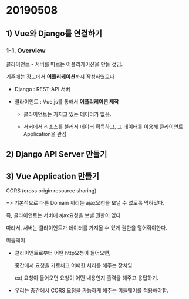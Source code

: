 # 20190508 

## 1) Vue와 Django를 연결하기

### 1-1. Overview

클라이언트 - 서버를 따르는 어플리케이션을 만들 것임.

기존에는 쟝고에서 **어플리케이션**까지 작성하였으나

* Django : REST-API 서버

* 클라이언트 : Vue.js를 통해서 **어플리케이션 제작**

  * 클라이언트는 가지고 있는 데이터가 없음.

  * 서버에서 리소스를 불러서 데이터 획득하고, 그 데이터를 이용해 클라이언트 Application을 완성



## 2) Django API Server 만들기





## 3) Vue Application 만들기

CORS (cross origin resource sharing)

=> 기본적으로 다른 Domain 끼리는 ajax요청을 보낼 수 없도록 막혀있다.



즉, 클라이언트는 서버에 ajax요청을 보낼 권한이 없다.

따라서, 서버는 클라이언트가 데이터를 가져올 수 있게 권한을 열어줘야한다.



미들웨어

* 클라이언트로부터 어떤 http요청이 들어오면,

  중간에서 요청을 가로채고 어떠한 처리를 해주는 장치임.

  ex) 요청이 들어오면 요청이 어떤 내용인지 출력을 해주고 응답하기.

* 우리는 중간에서 CORS 요청을 가능하게 해주는 미들웨어를 적용해야함.